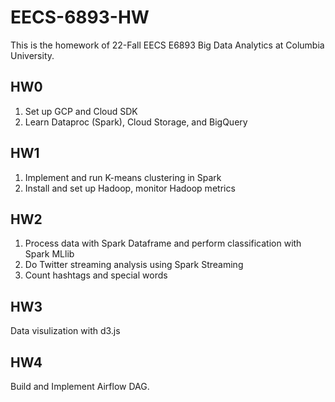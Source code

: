 # EECS-6893-HW
This is the homework of 22-Fall EECS E6893 Big Data Analytics at Columbia University.

## HW0
1. Set up GCP and Cloud SDK
2. Learn Dataproc (Spark), Cloud Storage, and BigQuery

## HW1
1. Implement and run K-means clustering in Spark
2. Install and set up Hadoop, monitor Hadoop metrics

## HW2
1. Process data with Spark Dataframe and perform classification with Spark MLlib
2. Do Twitter streaming analysis using Spark Streaming
3. Count hashtags and special words

## HW3
Data visulization with d3.js

## HW4
Build and Implement Airflow DAG.
